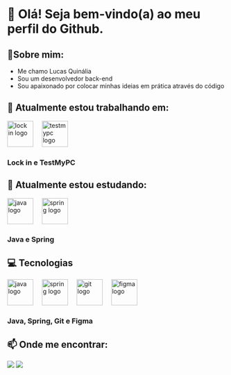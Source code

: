 # 👋 Olá! Seja bem-vindo(a) ao meu perfil do Github.

## 👤Sobre mim:
- Me chamo Lucas Quinália
- Sou um desenvolvedor back-end
- Sou apaixonado por colocar minhas ideias em prática através do código

## 🔭 Atualmente estou trabalhando em:
<div align="left">
  <img height="60em" src="https://imgur.com/it1LiHu.png" alt="lock in logo"/>
  <img width="12" />
  <img height="60em" src="https://imgur.com/Htyv0ML.png" alt="testmypc logo"/>
</div>

### Lock in e TestMyPC
  
## 🌱 Atualmente estou estudando:
<div align="left">
  <img src="https://skillicons.dev/icons?i=java" height="60em" alt="java logo"/>
  <img width="12"/>
  <img src="https://skillicons.dev/icons?i=spring" height="60em" alt="spring logo"/>
</div>

### Java e Spring

## 💻 Tecnologias

<div align="left">
  <img src="https://skillicons.dev/icons?i=java" height="60em" alt="java logo"/>
  <img width="12"/>
  <img src="https://skillicons.dev/icons?i=spring" height="60em" alt="spring logo"/>
  <img width="12"/>
  <img src="https://skillicons.dev/icons?i=git" height="60em" alt="git logo"/>
  <img width="12"/>
  <img src="https://skillicons.dev/icons?i=figma" height="60em" alt="figma logo"/>
</div>

### Java, Spring, Git e Figma

## 📫 Onde me encontrar:
<div>
  <a href = "mailto:lrgquinalia@gmail.com"><img loading="lazy" src="https://img.shields.io/badge/Gmail-D14836?style=for-the-badge&logo=gmail&logoColor=white" target="_blank"></a>
  <a href="https://www.linkedin.com/in/lucas-quinalia/" target="_blank"><img loading="lazy" src="https://img.shields.io/badge/-LinkedIn-%230077B5?style=for-the-badge&logo=linkedin&logoColor=white" target="_blank"></a>   
</div>

